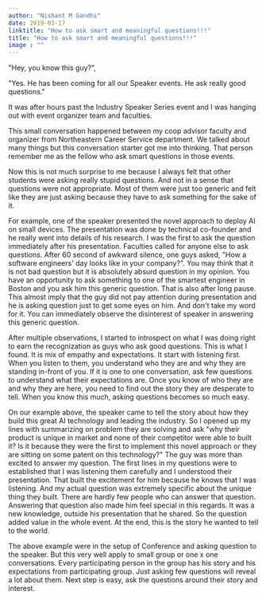 ```yaml
---
author: "Nishant M Gandhi"
date: 2019-03-17
linktitle: "How to ask smart and meaningful questions!!!"
title: "How to ask smart and meaningful questions!!!"
image : ""
---
```


"Hey, you know this guy?", <br/>

"Yes. He has been coming for all our Speaker events. He ask really good questions." <br/>

It was after hours past the Industry Speaker Series event and I was hanging out with event organizer team and faculties.

This small conversation happened between my coop advisor faculty and organizer from Northeastern Career Service department. We talked about many things but this conversation starter got me into thinking. That person remember me as the fellow who ask smart questions in those events.

Now this is not much surprise to me because I always felt that other students were asking
really stupid questions. And not in a sense that questions were not appropriate. Most of them were just too generic and felt like they are just asking because they have to ask something for the sake of it.

For example, one of the speaker presented the novel approach to deploy AI on small devices.
The presentation was done by technical co-founder and he really went into details of his research. I was the first to ask the question immediately after his presentation. Faculties called for anyone else to ask questions. After 60 second of awkward silence, one guys asked, "How a software engineers' day looks like in your company?". You may think that it is not bad question but it is absolutely absurd question in my opinion. You have an opportunity to ask something to one of the smartest engineer in Boston and you ask him this generic question. That is also after long pause. This almost imply that the guy did not pay attention during presentation and he is asking question just to get some eyes on him. And don't take my word for it. You can immediately observe the disinterest of speaker in answering this generic question.

After multiple observations, I started to introspect on what I was doing right to earn the recognization as guys who ask good questions. This is what I found. It is mix of empathy and expectations. It start with listening first. When you listen to them, you understand who they are and why they are standing in-front of you. If it is one to one conversation, ask few questions to understand what their expectations are. Once you know of who they are and why they are here, you need to find out the story they are desperate to tell. When you know this much, asking questions becomes so much easy.

On our example above, the speaker came to tell the story about how they build this great AI technology and leading the industry. So I opened up my lines with summarizing on problem they are solving and ask "why their product is unique in market and none of their competitor were able to built it? Is it because they were the first to implement this novel approach or they are sitting on some patent on this technology?" The guy was more than excited to answer my question. The first lines in my questions were to established that I was listening them carefully and I understood their presentation. That built the excitement for him because he knows that I was listening. And my actual question was extremely specific about the unique thing they built. There are hardly few people who can answer that question. Answering that question also made him feel special in this regards. It was a new knowledge, outside his presentation that he shared. So the question added value in the whole event. At the end, this is the story he wanted to tell to the world.

The above example were in the setup of Conference and asking question to the speaker. But this very well apply to small group or one x one conversations. Every participating person in the group has his story and his expectations from participating group. Just asking few questions will reveal a lot about them. Next step is easy, ask the questions around their story and interest.
